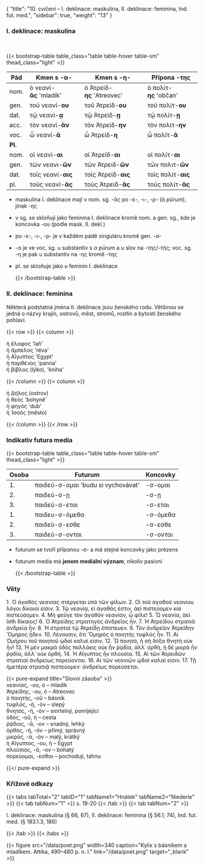 {
"title": "10. cvičení – I. deklinace: maskulina, II. deklinace: feminina, Ind. fut. med.",
    "sidebar": true,
    "weight": "13"
}

### I. deklinace: maskulina

</br>

{{< bootstrap-table table_class="table table-hover table-sm" thead_class="light" >}}

| Pád     | Kmen s -α-              | Kmen s -η-                 | Přípona -της           |
| ------- | ----------------------- | -------------------------- | ---------------------- |
| nom.    | ὁ νεανί-**ᾱς** 'mladík' | ὁ Ἀτρείδ-**ης** 'Atreovec' | ὁ πολίτ-**ης** 'občan' |
| gen.    | τοῦ νεανί-**ου**        | τοῦ Ἀτρείδ-**ου**          | τοῦ πολίτ-**ου**       |
| dat.    | τῷ νεανί-**ᾳ**          | τῷ Ἀτρείδ-**ῃ**            | τῷ πολίτ-**ῃ**         |
| acc.    | τὸν νεανί-**ᾱν**        | τὸν Ἀτρείδ-**ην**          | τὸν πολίτ-**ην**       |
| voc.    | ὦ νεανί-**ᾱ**           | ὦ Ἀτρείδ-**η**             | ὦ πολῖτ-**ᾰ**          |
| **Pl.** |                         |                            |                        |
| nom.    | οἱ νεανί-**αι**         | οἱ Ἀτρεῖδ-**αι**           | οἱ πολῖτ-**αι**        |
| gen.    | τῶν νεανι-**ῶν**        | τῶν Ἀτρειδ-**ῶν**          | τῶν πολιτ-**ῶν**       |
| dat.    | τοῖς νεανί-**αις**      | τοῖς Ἀτρείδ-**αις**        | τοῖς πολίτ-**αις**     |
| pl.     | τοὺς νεανί-**ᾱς**       | τοὺς Ἀτρείδ-**ᾱς**         | τοὺς πολίτ-**ᾱς**      |

- maskulina I. deklinace mají v nom. sg. -ᾱς po -ε-, -ι-, -ρ- (ᾱ *pūrum*), jinak -ης

- v sg. se skloňují jako feminina I. deklinace kromě nom. a gen. sg., kde je koncovka -ου (podle mask. II. dekl.)

- po -ε-, -ι-, -ρ- je v každém pádě singuláru kromě gen. -α- 

- -α je ve voc. sg. u substantiv s α *pūrum* a u slov na -της/-τής; voc. sg. -η je pak u substantiv na -ης kromě -της

- pl. se skloňuje jako u feminin I. deklinace
  
  {{< /bootstrap-table >}}

### II. deklinace: feminina

Některá podstatná jména II. deklinace jsou ženského rodu. Většinou se jedná o názvy krajin, ostrovů, měst, stromů, rostlin a bytostí ženského pohlaví. 

{{< row >}}
{{< column >}}

ἡ ἔλαφος 'laň'  
ἡ ἄμπελος 'réva'  
ἡ Αἴγυπτος 'Egypt'  
ἡ παρθένος 'panna'    
ἡ βίβλος (*lýko*), 'kniha'    

{{< /column >}} 
{{< column >}}

ἡ Δήλος (ostrov)  
ἡ θεός 'bohyně'  
ἡ φηγός 'dub'  
ἡ Ἰσσός (město)  

{{< /column >}} 
{{< /row >}}

### Indikativ futura media

{{< bootstrap-table table_class="table table-hover table-sm" thead_class="light" >}}

| Osoba | Futurum                            | Koncovky |
| ----- | ---------------------------------- | -------- |
| 1.    | παιδεύ-σ-ομαι 'budu si vychovávat' | -σ-ομαι  |
| 2.    | παιδεύ-σ-ῃ                         | -σ-ῃ     |
| 3.    | παιδεύ-σ-εται                      | -σ-εται  |
| 1.    | παιδευ-σ-όμεθα                     | -σ-όμεθα |
| 2.    | παιδεύ-σ-εσθε                      | -σ-εσθε  |
| 3.    | παιδεύ-σ-ονται                     | -σ-ονται |

- futurum se tvoří příponou -σ- a má stejné koncovky jako prézens

- futurum media má **jenom mediální význam**, nikoliv pasivní 
  
  {{< /bootstrap-table >}}

### Věty

1\. Ὁ ἀγαθὸς νεανίας στέργεται ὑπὸ τῶν φίλων. 2. Οἱ τοῦ ἀγαθοῦ νεανίου λόγοι δίκαιοί εἰσιν. 3. Τῷ νεανίᾳ, εἰ ἀγαθός ἐστιν, ἀεὶ πιστεύομεν καὶ πιστεύσομεν. 4. Μὴ φεῦγε τὸν ἀγαθὸν νεανίαν, ὦ φίλε! 5. Ὦ νεανία, ἀεὶ ἴσθι δίκαιος! 6. Ὁ Ἀτρείδης στρατηγὸς ἀνδρεῖος ἦν. 7. Ἡ Ἀτρείδου στρατιὰ ἀνδρεία ἦν. 8. Ἡ στρατιὰ τῷ Ἀτρείδῃ ἐπίστευεν. 9. Τὸν ἀνδρεῖον Ἀτρείδην Ὅμηρος ᾖδεν. 10. Λέγουσιν, ὅτι Ὅμηρὸς ὁ ποιητὴς τυφλὸς ἦν. 11. Αἱ Ὁμήρου τοῦ ποιητοῦ ᾠδαὶ καλαί εἰσιν. 12. Ὦ ποιητά, ἡ σὴ δόξα θνητὴ οὐκ ἦν! 13. Ἡ μὲν μακρὰ ὁδὸς πολλάκις οὐκ ἦν ῥᾳδία, ἀλλ᾽ ὀρθή, ἡ δὲ μικρὰ ἦν ῥᾳδία, ἀλλ᾽ οὐκ ὀρθή. 14. Ἡ Αἴγυπτος ἦν πλουσία. 15. Αἱ τῶν Ἀτρειδῶν στρατιαὶ ἀνδρείως πορεύονται. 16. Αἱ τῶν νεανιῶν ᾠδαὶ καλαί εἰσιν. 17. Τῇ ἡμετέρᾳ στρατιᾷ πιστεύομεν· ἀνδρείως πορεύσεται.

{{< pure-expand title="Slovní zásoba" >}}      
νεανίας, -ου, ὁ – mladík  
Ἀτρείδης, -ου, ὁ – Atreovec  
ὁ ποιητής, -οῦ – básník  
τυφλός, -ή, -όν – slepý  
θνητός, -ή, -όν – smrtelný, pomíjející  
ὁδός, -οῦ, ἡ – cesta  
ῥᾴδιος, -ᾱ, -ον – snadný, lehký  
ὀρθός, -ή, -όν – přímý, správný   
μικρός, -ά, -όν – malý, krátký  
ἡ Αἴγυπτος, -ου, ἡ – Egypt  
πλούσιος, -ᾱ, -ον – bohatý   
πορεύομαι, -εσθαι – pochoduji, táhnu

{{</ pure-expand >}}

### Křížové odkazy

{{< tabs tabTotal="2" tabID="1" tabName1="Hnátek" tabName2="Niederle" >}}
{{< tab tabNum="1" >}}
s. 19-20
{{< /tab >}}
{{< tab tabNum="2" >}}

I. deklinace: maskulina (§ 66, 67), II. deklinace: feminina (§ 56.1; 74), Ind. fut. med. (§ 183.1.3, 186) 

{{< /tab >}}
{{< /tabs >}}

{{< figure src="/data/poet.png" width=340 caption="Kylix s básníkem a mladíkem. Attika, 490–480 p. n. l." link="/data/poet.png" target=”_blank” >}}